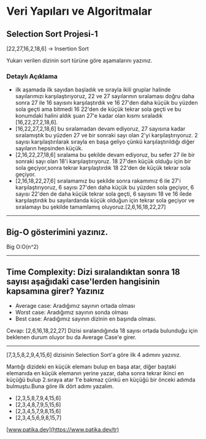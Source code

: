 # Veri Yapıları ve Algoritmalar
## Selection Sort Projesi-1

[22,27,16,2,18,6] -> Insertion Sort 

Yukarı verilen dizinin sort türüne göre aşamalarını yazınız.

### Detaylı Açıklama
- ilk aşamada  ilk sayıdan başladık  ve sırayla ikili gruplar halinde sayılarımızı karşılaştırıyoruz, 22 ve 27 sayılarının sıralaması doğru daha sonra 27 ile 16 sayısını karşılaştırdık ve 16 27'den daha küçük bu yüzden sola geçti ama bitmedi 16 22'den de küçük tekrar sola geçti ve bu konumdaki halini aldık şuan 27'e kadar olan kısmı sıraladık [16,22,27,2,18,6].
- [16,22,27,2,18,6] bu sıralamadan devam ediyoruz, 27 sayısına kadar sıralamıştık bu yüzden 27 ve bir sonraki sayı olan 2'yi karşılaştırıyoruz. 2 sayısı karşılaştırılarak sırayla en başa geliyo çünkü karşılaştırıldığı diğer sayıların hepsinden küçük.
- [2,16,22,27,18,6] sıralama bu şekilde devam ediyoruz, bu sefer 27 ile bir sonraki sayı olan 18'i karşılaştırıyoruz. 18 27'den küçük olduğu için bir sola geçiyor,sonra tekrar karşılaştırdık 18 22'den de küçük tekrar sola geçiyor.
- [2,16,18,22,27,6] sıralamamız bu şekilde sonra rakamımız 6 ile 27'i karşılaştırıyoruz, 6 sayısı 27'den daha küçük bu yüzden sola geçiyor, 6 sayısı 22'den de daha küçük tekrar sola geçti, 6 sayısını 18 ve 16 ilede karşılaştırdık bu sayılardanda küçük olduğun için tekrar sola geçiyor ve sıralamayı bu şekilde tamamlamış oluyoruz.[2,6,16,18,22,27]
-------

## Big-O gösterimini yazınız.
Big O:O(n^2)

---
## Time Complexity: Dizi sıralandıktan sonra 18 sayısı aşağıdaki case'lerden hangisinin kapsamına girer? Yazınız

- Average case: Aradığımız sayının ortada olması
- Worst case: Aradığımız sayının sonda olması
- Best case: Aradığımız sayının dizinin en başında olması.

Cevap: [2,6,16,18,22,27]  Dizisi sıralandığında 18 sayısı ortada bulunduğu için beklenen durum oluyor bu da Average Case'e girer.

---
[7,3,5,8,2,9,4,15,6] dizisinin Selection Sort'a göre ilk 4 adımını yazınız.

Mantığı dizideki en küçük elemanı bulup en başa atar, diğer baştaki elemanıda en küçük elemanın yerine yazar, daha sonra tekrar ikinci en küçüğü bulup 2.sıraya atar 1'e bakmaz çünkü en küçüğü bir önceki adımda bulmuştu.Buna göre ilk dört adımı yazalım.

- [2,3,5,8,7,9,4,15,6]
- [2,3,4,8,7,9,5,15,6]
- [2,3,4,5,7,9,8,15,6]
- [2,3,4,5,6,9,8,15,7]

[www.patika.dev](https://www.patika.dev/tr)